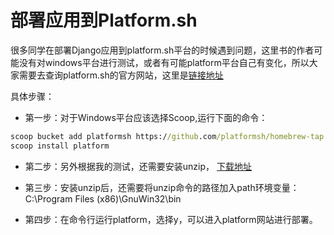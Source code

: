# 部署应用到Platform.sh

很多同学在部署Django应用到platform.sh平台的时候遇到问题，这里书的作者可能没有对windows平台进行测试，或者有可能platform平台自己有变化，所以大家需要去查询platform.sh的官方网站，这里是[链接地址](https://docs.platform.sh/administration/cli.html)

具体步骤：

- 第一步：对于Windows平台应该选择Scoop,运行下面的命令：

```cmd
scoop bucket add platformsh https://github.com/platformsh/homebrew-tap.git
scoop install platform
```

- 第二步：另外根据我的测试，还需要安装unzip， [下载地址](https://sourceforge.net/projects/gnuwin32/files/unzip/5.51-1/unzip-5.51-1.exe/download?use_mirror=nchc&download=)

- 第三步：安装unzip后，还需要将unzip命令的路径加入path环境变量：
C:\Program Files (x86)\GnuWin32\bin

- 第四步：在命令行运行platform，选择y，可以进入platform网站进行部署。
